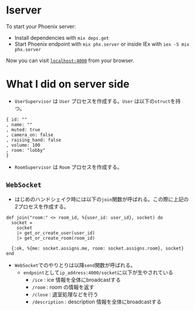 # Iserver

To start your Phoenix server:

  * Install dependencies with `mix deps.get`
  * Start Phoenix endpoint with `mix phx.server` or inside IEx with `iex -S mix phx.server`

Now you can visit [`localhost:4000`](http://localhost:4000) from your browser.

# What I did on server side
- `UserSupervisor` は `User` プロセスを作成する。`User` は以下の`struct`を持つ。
```
{ id: ""
, name: ""
, muted: true
, camera_on: false
, raising_hand: false
, volume: 100
, room: "lobby"
}
```
- `RoomSupervisor` は `Room` プロセスを作成する。
## `WebSocket`
- はじめのハンドシェイク時には以下の`join`関数が呼ばれる。この際に上記の2プロセスを作成する。
```
def join("room:" <> room_id, %{user_id: user_id}, socket) do
  socket =
    socket
    |> get_or_create_user(user_id)
    |> get_or_create_room(room_id)

  {:ok, %{me: socket.assigns.me, room: socket.assigns.room}, socket}
end
```
- `WebSocket`でのやりとりは以降`send`関数が呼ばれる。
  - `endpoint`として`ip_address:4000/socket`に以下が生やされている
    - `/ice` : ice 情報を全体にbroadcastする
    - `/room` : room の情報を返す
    - `/close` : 退室処理などを行う
    - `/description` : description 情報を全体にbroadcastする
